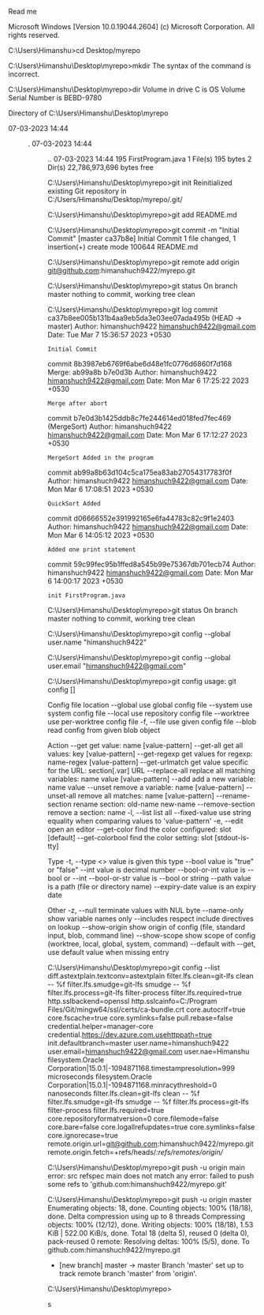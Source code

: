 Read me


Microsoft Windows [Version 10.0.19044.2604]
(c) Microsoft Corporation. All rights reserved.

C:\Users\Himanshu>cd Desktop/myrepo

C:\Users\Himanshu\Desktop\myrepo>mkdir
The syntax of the command is incorrect.

C:\Users\Himanshu\Desktop\myrepo>dir
 Volume in drive C is OS
 Volume Serial Number is BEBD-9780

 Directory of C:\Users\Himanshu\Desktop\myrepo

07-03-2023  14:44    <DIR>          .
07-03-2023  14:44    <DIR>          ..
07-03-2023  14:44               195 FirstProgram.java
               1 File(s)            195 bytes
               2 Dir(s)  22,786,973,696 bytes free

C:\Users\Himanshu\Desktop\myrepo>git init
Reinitialized existing Git repository in C:/Users/Himanshu/Desktop/myrepo/.git/

C:\Users\Himanshu\Desktop\myrepo>git add README.md

C:\Users\Himanshu\Desktop\myrepo>git commit -m "Initial Commit"
[master ca37b8e] Initial Commit
 1 file changed, 1 insertion(+)
 create mode 100644 README.md

C:\Users\Himanshu\Desktop\myrepo>git remote add origin git@github.com:himanshuch9422/myrepo.git

C:\Users\Himanshu\Desktop\myrepo>git status
On branch master
nothing to commit, working tree clean

C:\Users\Himanshu\Desktop\myrepo>git log
commit ca37b8ee005b131b4aa9eb5da3e03ee07ada495b (HEAD -> master)
Author: himanshuch9422 <himanshuch9422@gmail.com>
Date:   Tue Mar 7 15:36:57 2023 +0530

    Initial Commit

commit 8b3987eb6769f6abe6d48e1fc0776d6860f7d168
Merge: ab99a8b b7e0d3b
Author: himanshuch9422 <himanshuch9422@gmail.com>
Date:   Mon Mar 6 17:25:22 2023 +0530

    Merge after abort

commit b7e0d3b1425ddb8c7fe244614ed018fed7fec469 (MergeSort)
Author: himanshuch9422 <himanshuch9422@gmail.com>
Date:   Mon Mar 6 17:12:27 2023 +0530

    MergeSort Added in the program

commit ab99a8b63d104c5ca175ea83ab27054317783f0f
Author: himanshuch9422 <himanshuch9422@gmail.com>
Date:   Mon Mar 6 17:08:51 2023 +0530

    QuickSort Added

commit d06666552e391992165e6fa44783c82c9f1e2403
Author: himanshuch9422 <himanshuch9422@gmail.com>
Date:   Mon Mar 6 14:05:12 2023 +0530

    Added one print statement

commit 59c99fec95b1ffed8a545b99e75367db701ecb74
Author: himanshuch9422 <himanshuch9422@gmail.com>
Date:   Mon Mar 6 14:00:17 2023 +0530

    init FirstProgram.java

C:\Users\Himanshu\Desktop\myrepo>git status
On branch master
nothing to commit, working tree clean

C:\Users\Himanshu\Desktop\myrepo>git config --global user.name "himanshuch9422"

C:\Users\Himanshu\Desktop\myrepo>git config --global user.email "himanshuch9422@gmail.com"

C:\Users\Himanshu\Desktop\myrepo>git config
usage: git config [<options>]

Config file location
    --global              use global config file
    --system              use system config file
    --local               use repository config file
    --worktree            use per-worktree config file
    -f, --file <file>     use given config file
    --blob <blob-id>      read config from given blob object

Action
    --get                 get value: name [value-pattern]
    --get-all             get all values: key [value-pattern]
    --get-regexp          get values for regexp: name-regex [value-pattern]
    --get-urlmatch        get value specific for the URL: section[.var] URL
    --replace-all         replace all matching variables: name value [value-pattern]
    --add                 add a new variable: name value
    --unset               remove a variable: name [value-pattern]
    --unset-all           remove all matches: name [value-pattern]
    --rename-section      rename section: old-name new-name
    --remove-section      remove a section: name
    -l, --list            list all
    --fixed-value         use string equality when comparing values to 'value-pattern'
    -e, --edit            open an editor
    --get-color           find the color configured: slot [default]
    --get-colorbool       find the color setting: slot [stdout-is-tty]

Type
    -t, --type <>         value is given this type
    --bool                value is "true" or "false"
    --int                 value is decimal number
    --bool-or-int         value is --bool or --int
    --bool-or-str         value is --bool or string
    --path                value is a path (file or directory name)
    --expiry-date         value is an expiry date

Other
    -z, --null            terminate values with NUL byte
    --name-only           show variable names only
    --includes            respect include directives on lookup
    --show-origin         show origin of config (file, standard input, blob, command line)
    --show-scope          show scope of config (worktree, local, global, system, command)
    --default <value>     with --get, use default value when missing entry


C:\Users\Himanshu\Desktop\myrepo>git config --list
diff.astextplain.textconv=astextplain
filter.lfs.clean=git-lfs clean -- %f
filter.lfs.smudge=git-lfs smudge -- %f
filter.lfs.process=git-lfs filter-process
filter.lfs.required=true
http.sslbackend=openssl
http.sslcainfo=C:/Program Files/Git/mingw64/ssl/certs/ca-bundle.crt
core.autocrlf=true
core.fscache=true
core.symlinks=false
pull.rebase=false
credential.helper=manager-core
credential.https://dev.azure.com.usehttppath=true
init.defaultbranch=master
user.name=himanshuch9422
user.email=himanshuch9422@gmail.com
user.nae=Himanshu
filesystem.Oracle Corporation|15.0.1|-1094871168.timestampresolution=999 microseconds
filesystem.Oracle Corporation|15.0.1|-1094871168.minracythreshold=0 nanoseconds
filter.lfs.clean=git-lfs clean -- %f
filter.lfs.smudge=git-lfs smudge -- %f
filter.lfs.process=git-lfs filter-process
filter.lfs.required=true
core.repositoryformatversion=0
core.filemode=false
core.bare=false
core.logallrefupdates=true
core.symlinks=false
core.ignorecase=true
remote.origin.url=git@github.com:himanshuch9422/myrepo.git
remote.origin.fetch=+refs/heads/*:refs/remotes/origin/*

C:\Users\Himanshu\Desktop\myrepo>git push -u origin main
error: src refspec main does not match any
error: failed to push some refs to 'github.com:himanshuch9422/myrepo.git'

C:\Users\Himanshu\Desktop\myrepo>git push -u origin master
Enumerating objects: 18, done.
Counting objects: 100% (18/18), done.
Delta compression using up to 8 threads
Compressing objects: 100% (12/12), done.
Writing objects: 100% (18/18), 1.53 KiB | 522.00 KiB/s, done.
Total 18 (delta 5), reused 0 (delta 0), pack-reused 0
remote: Resolving deltas: 100% (5/5), done.
To github.com:himanshuch9422/myrepo.git
 * [new branch]      master -> master
Branch 'master' set up to track remote branch 'master' from 'origin'.

C:\Users\Himanshu\Desktop\myrepo>



















































s